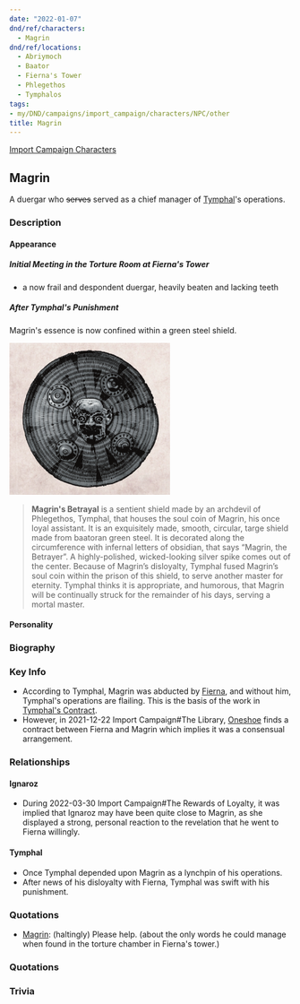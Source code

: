 ```yaml
---
date: "2022-01-07"
dnd/ref/characters:
  - Magrin
dnd/ref/locations:
  - Abriymoch
  - Baator
  - Fierna's Tower
  - Phlegethos
  - Tymphalos
tags:
- my/DND/campaigns/import_campaign/characters/NPC/other
title: Magrin
---
```


[Import Campaign Characters](/dnd/characters/)

## Magrin

A duergar who ~~serves~~ served as a chief manager of [Tymphal](/dnd/npcs/tymphal/)'s operations.

### Description

#### Appearance

##### Initial Meeting in the Torture Room at Fierna's Tower

- a now frail and despondent duergar, heavily beaten and lacking teeth

##### After Tymphal's Punishment

Magrin's essence is now confined within a green steel shield.

![Screenshot_from_2022-03-30_22-13-06.png](/images/dnd/screenshot-from-2022-03-30-22-13-06.png)

> **Magrin's Betrayal** is a sentient shield made by an archdevil of Phlegethos, Tymphal, that houses the soul coin of Magrin, his once loyal assistant. It is an exquisitely made, smooth, circular, targe shield made from baatoran green steel. It is decorated along the circumference with infernal letters of obsidian, that says “Magrin, the Betrayer”. A highly-polished, wicked-looking silver spike comes out of the center. Because of Magrin’s disloyalty, Tymphal fused Magrin’s soul coin within the prison of this shield, to serve another master for eternity. Tymphal thinks it is appropriate, and humorous, that Magrin will be continually struck for the remainder of his days, serving a mortal master.

#### Personality

### Biography

### Key Info

- According to Tymphal, Magrin was abducted by [Fierna](/dnd/npcs/fierna/), and without him, Tymphal's operations are flailing. This is the basis of the work in [Tymphal's Contract](/dnd/notes/tymphals-contract/).
- However, in 2021-12-22 Import Campaign#The Library, [Oneshoe](/dnd/characters/oneshoe/) finds a contract between Fierna and Magrin which implies it was a consensual arrangement.

### Relationships

#### Ignaroz

- During 2022-03-30 Import Campaign#The Rewards of Loyalty, it was implied that Ignaroz may have been quite close to Magrin, as she displayed a strong, personal reaction to the revelation that he went to Fierna willingly.

#### Tymphal

- Once Tymphal depended upon Magrin as a lynchpin of his operations.
- After news of his disloyalty with Fierna, Tymphal was swift with his punishment.

### Quotations

- [Magrin](/dnd/npcs/magrin/): (haltingly) Please help. (about the only words he could manage when found in the torture chamber in Fierna's tower.)

### Quotations

### Trivia
